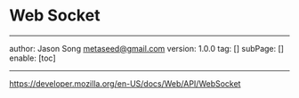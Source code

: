 # Web Socket
---
author: Jason Song <metaseed@gmail.com>
version: 1.0.0
tag: []
subPage: []
enable: [toc]

---

https://developer.mozilla.org/en-US/docs/Web/API/WebSocket
